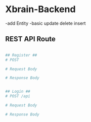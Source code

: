 # Xbrain-Backend
  -add Entity
  -basic update delete insert 


## REST API Route

```bash

## Register ##
# POST 

# Request Body

# Response Body


## Login ##
# POST /api

# Request Body

# Response Body

